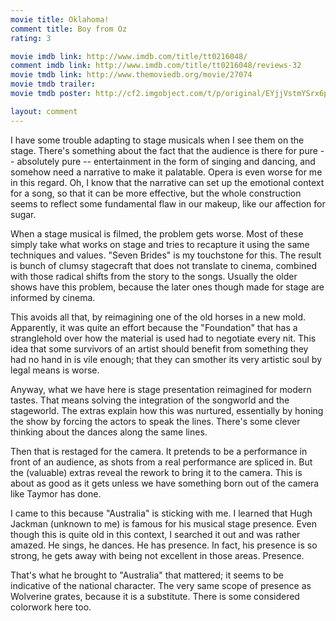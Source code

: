 ```yaml
---
movie title: Oklahoma!
comment title: Boy from Oz
rating: 3

movie imdb link: http://www.imdb.com/title/tt0216048/
comment imdb link: http://www.imdb.com/title/tt0216048/reviews-32
movie tmdb link: http://www.themoviedb.org/movie/27074
movie tmdb trailer: 
movie tmdb poster: http://cf2.imgobject.com/t/p/original/EYjjVstmYSrx6pAfVZYBuWISZ4.jpg

layout: comment
---
```


I have some trouble adapting to stage musicals when I see them on the stage. There's something about the fact that the audience is there for pure -- absolutely pure -- entertainment in the form of singing and dancing, and somehow need a narrative to make it palatable. Opera is even worse for me in this regard. Oh, I know that the narrative can set up the emotional context for a song, so that it can be more effective, but the whole construction seems to reflect some fundamental flaw in our makeup, like our affection for sugar.

When a stage musical is filmed, the problem gets worse. Most of these simply take what works on stage and tries to recapture it using the same techniques and values. "Seven Brides" is my touchstone for this. The result is bunch of clumsy stagecraft that does not translate to cinema, combined with those radical shifts from the story to the songs. Usually the older shows have this problem, because the later ones though made for stage are informed by cinema.

This avoids all that, by reimagining one of the old horses in a new mold. Apparently, it was quite an effort because the "Foundation" that has a stranglehold over how the material is used had to negotiate every nit. This idea that some survivors of an artist should benefit from something they had no hand in is vile enough; that they can smother its very artistic soul by legal means is worse.

Anyway, what we have here is stage presentation reimagined for modern tastes. That means solving the integration of the songworld and the stageworld. The extras explain how this was nurtured, essentially by honing the show by forcing the actors to speak the lines. There's some clever thinking about the dances along the same lines.

Then that is restaged for the camera. It pretends to be a performance in front of an audience, as shots from a real performance are spliced in. But the (valuable) extras reveal the rework to bring it to the camera. This is about as good as it gets unless we have something born out of the camera like Taymor has done.

I came to this because "Australia" is sticking with me. I learned that Hugh Jackman (unknown to me) is famous for his musical stage presence. Even though this is quite old in this context, I searched it out and was rather amazed. He sings, he dances. He has presence. In fact, his presence is so strong, he gets away with being not excellent in those areas. Presence.

That's what he brought to "Australia" that mattered; it seems to be indicative of the national character. The very same scope of presence as Wolverine grates, because it is a substitute. There is some considered colorwork here too.